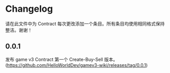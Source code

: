 # Changelog

请在此文件中为 Contract 每次更改添加一个条目。所有条目均使用相同格式保持整洁。谢谢！

## 0.0.1

发布 game v3 Contract 第一个 Create-Buy-Sell 版本。
(https://github.com/HelloWorldDev/gamev3-wiki/releases/tag/0.0.1)
